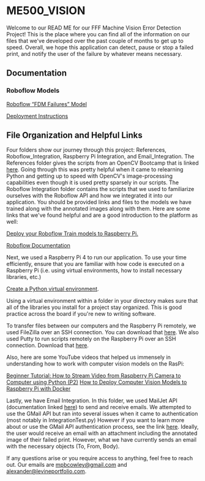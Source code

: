# ME500_VISION
Welcome to our READ ME for our FFF Machine Vision Error Detection Project!
This is the place where you can find all of the information on our files that we've developed over the past couple of months to get up to speed.
Overall, we hope this application can detect, pause or stop a failed print, and notify the user of the failure by whatever means necessary.

## Documentation

### Roboflow Models
[Roboflow “FDM Failures” Model](https://universe.roboflow.com/bu-engme500-vision-project/fdm-failures-spaghetti) 

[Deployment Instructions](https://inference.roboflow.com/inference_helpers/inference_sdk/)

## File Organization and Helpful Links

Four folders show our journey through this project: References, Roboflow_Integration, Raspberry Pi Integration, and Email_Integration. The References folder gives the scripts from an OpenCV Bootcamp that is linked [here](https://courses.opencv.org/courses/course-v1:OpenCV+Bootcamp+CV0/course/). Going through this was pretty helpful when it came to relearning Python and getting up to speed with OpenCV's image-processing capabilities even though it is used pretty sparsely in our scripts. The Roboflow Integration folder contains the scripts that we used to familiarize ourselves with the Roboflow API and how we integrated it into our application. You should be provided links and files to the models we have trained along with the annotated images along with them. Here are some links that we've found helpful and are a good introduction to the platform as well: 

[Deploy your Roboflow Train models to Raspberry Pi.](https://docs.roboflow.com/deploy/legacy-documentation/raspberry-pi)

[Roboflow Documentation](https://docs.roboflow.com/)

Next, we used a Raspberry Pi 4 to run our application. To use your time efficiently, ensure that you are familiar with how code is executed on a Raspberry Pi (i.e. using virtual environments, how to install necessary libraries, etc.)

[Create a Python virtual environment](https://raspberrypi-guide.github.io/programming/create-python-virtual-environment). 

Using a virtual environment within a folder in your directory makes sure that all of the libraries you install for a project stay organized. This is good practice across the board if you're new to writing software.

To transfer files between our computers and the Raspberry Pi remotely, we used FileZilla over an SSH connection. You can download that [here](https://filezilla-project.org/download.php). We also used Putty to run scripts remotely on the Raspberry Pi over an SSH connection. Download that [here](https://www.putty.org/).

Also, here are some YouTube videos that helped us immensely in understanding how to work with computer vision models on the RasPi:

[Beginner Tutorial: How to Stream Video from Raspberry Pi Camera to Computer using Python (P2)](https://www.youtube.com/watch?v=p4L3g9Grl3k)
[How to Deploy Computer Vision Models to Raspberry Pi with Docker](https://www.youtube.com/watch?v=S-Ga_uxnRZA)

Lastly, we have Email Integration. In this folder, we used MailJet API (documentation linked [here](https://github.com/mailjet/mailjet-apiv3-python)) to send and receive emails. We attempted to use the GMail API but ran into several issues when it came to authentication (most notably in IntegrationTest.py) However if you want to learn more about or use the GMail API authentication process, see the link [here](https://github.com/googleapis/google-api-python-client/blob/main/docs/oauth.md). Ideally, the user would receive an email with an attachment including the annotated image of their failed print. However, what we have currently sends an email with the necessary objects (To, From, Body). 

If any questions arise or you require access to anything, feel free to reach out. Our emails are mpbcowley@gmail.com and alexander@levineportfolio.com.

